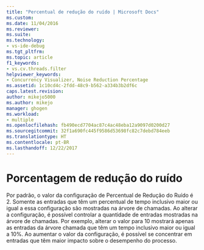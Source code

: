 ```yaml
---
title: "Percentual de redução do ruído | Microsoft Docs"
ms.custom: 
ms.date: 11/04/2016
ms.reviewer: 
ms.suite: 
ms.technology:
- vs-ide-debug
ms.tgt_pltfrm: 
ms.topic: article
f1_keywords:
- vs.cv.threads.filter
helpviewer_keywords:
- Concurrency Visualizer, Noise Reduction Percentage
ms.assetid: 1c10cd4c-2fdd-48c9-b562-a334b3b2df6c
caps.latest.revision: 
author: mikejo5000
ms.author: mikejo
manager: ghogen
ms.workload:
- multiple
ms.openlocfilehash: fb490ecd7704ac87c4ac48eba12a9097d0200d27
ms.sourcegitcommit: 32f1a690fc445f9586d53698fc82c7debd784eeb
ms.translationtype: HT
ms.contentlocale: pt-BR
ms.lasthandoff: 12/22/2017
---
```

# <a name="noise-reduction-percentage"></a>Porcentagem de redução do ruído
Por padrão, o valor da configuração de Percentual de Redução do Ruído é 2. Somente as entradas que têm um percentual de tempo inclusivo maior ou igual a essa configuração são mostradas na árvore de chamadas. Ao alterar a configuração, é possível controlar a quantidade de entradas mostradas na árvore de chamadas. Por exemplo, alterar o valor para 10 mostrará apenas as entradas da árvore chamada que têm um tempo inclusivo maior ou igual a 10%. Ao aumentar o valor da configuração, é possível se concentrar em entradas que têm maior impacto sobre o desempenho do processo.